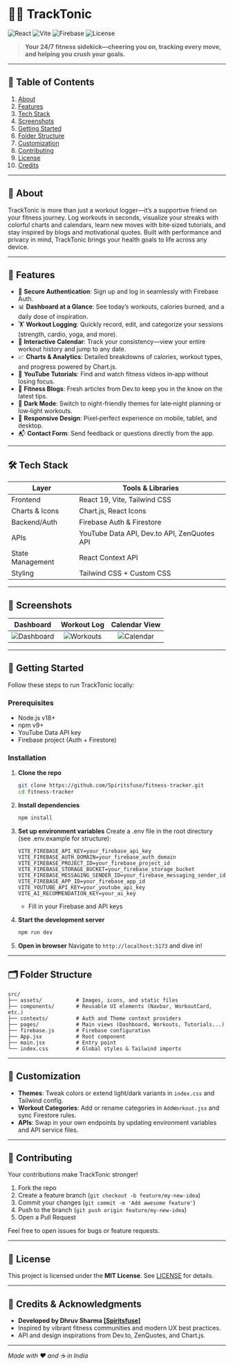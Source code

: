 # 🏃‍♂️ TrackTonic

![React](https://img.shields.io/badge/React-19-blue) ![Vite](https://img.shields.io/badge/Vite-4.4.0-yellow) ![Firebase](https://img.shields.io/badge/Firebase-Auth%20%26%20Firestore-orange) ![License](https://img.shields.io/badge/License-MIT-green)

> **Your 24/7 fitness sidekick—cheering you on, tracking every move, and helping you crush your goals.**

---

## 🎯 Table of Contents
1. [About](#about)
2. [Features](#features)
3. [Tech Stack](#tech-stack)
4. [Screenshots](#screenshots)
5. [Getting Started](#getting-started)
6. [Folder Structure](#folder-structure)
7. [Customization](#customization)
8. [Contributing](#contributing)
9. [License](#license)
10. [Credits](#credits)

---

## 📖 About

TrackTonic is more than just a workout logger—it’s a supportive friend on your fitness journey. Log workouts in seconds, visualize your streaks with colorful charts and calendars, learn new moves with bite‑sized tutorials, and stay inspired by blogs and motivational quotes. Built with performance and privacy in mind, TrackTonic brings your health goals to life across any device.

---

## 🚀 Features

- 🌟 **Secure Authentication**: Sign up and log in seamlessly with Firebase Auth.
- 📊 **Dashboard at a Glance**: See today’s workouts, calories burned, and a daily dose of inspiration.
- 🏋️ **Workout Logging**: Quickly record, edit, and categorize your sessions (strength, cardio, yoga, and more).
- 📅 **Interactive Calendar**: Track your consistency—view your entire workout history and jump to any date.
- 📈 **Charts & Analytics**: Detailed breakdowns of calories, workout types, and progress powered by Chart.js.
- 🎥 **YouTube Tutorials**: Find and watch fitness videos in‑app without losing focus.
- 📝 **Fitness Blogs**: Fresh articles from Dev.to keep you in the know on the latest tips.
- 🌙 **Dark Mode**: Switch to night-friendly themes for late‑night planning or low‑light workouts.
- 🔄 **Responsive Design**: Pixel‑perfect experience on mobile, tablet, and desktop.
- 📬 **Contact Form**: Send feedback or questions directly from the app.

---

## 🛠️ Tech Stack

| Layer           | Tools & Libraries             |
|-----------------|-------------------------------|
| Frontend        | React 19, Vite, Tailwind CSS  |
| Charts & Icons  | Chart.js, React Icons         |
| Backend/Auth    | Firebase Auth & Firestore     |
| APIs            | YouTube Data API, Dev.to API, ZenQuotes API |
| State Management| React Context API             |
| Styling         | Tailwind CSS + Custom CSS     |

---

## 📸 Screenshots

<!-- Replace with actual screenshots in /assets -->
| Dashboard | Workout Log | Calendar View |
|:---------:|:-----------:|:-------------:|
| ![Dashboard](assets/dashboard.png) | ![Workouts](assets/workouts.png) | ![Calendar](assets/calendar.png) |

---

## 🚦 Getting Started

Follow these steps to run TrackTonic locally:

### Prerequisites

- Node.js v18+
- npm v9+
- YouTube Data API key
- Firebase project (Auth + Firestore)

### Installation

1. **Clone the repo**
   ```bash
   git clone https://github.com/Spiritsfuse/fitness-tracker.git
   cd fitness-tracker
   ```
2. **Install dependencies**
   ```bash
   npm install
   ```
3. **Set up environment variables**
   Create a .env file in the root directory (see .env.example for structure):
   ```.env.example
   VITE_FIREBASE_API_KEY=your_firebase_api_key
   VITE_FIREBASE_AUTH_DOMAIN=your_firebase_auth_domain
   VITE_FIREBASE_PROJECT_ID=your_firebase_project_id
   VITE_FIREBASE_STORAGE_BUCKET=your_firebase_storage_bucket
   VITE_FIREBASE_MESSAGING_SENDER_ID=your_firebase_messaging_sender_id
   VITE_FIREBASE_APP_ID=your_firebase_app_id
   VITE_YOUTUBE_API_KEY=your_youtube_api_key
   VITE_AI_RECOMMENDATION_KEY=your_ai_key
   ```
   - Fill in your Firebase and API keys

4. **Start the development server**
   ```bash
   npm run dev
   ```
5. **Open in browser**
   Navigate to `http://localhost:5173` and dive in!

---

## 🗂️ Folder Structure

```
src/
├── assets/           # Images, icons, and static files
├── components/       # Reusable UI elements (Navbar, WorkoutCard, etc.)
├── contexts/         # Auth and Theme context providers
├── pages/            # Main views (Dashboard, Workouts, Tutorials...)
├── firebase.js       # Firebase configuration
├── App.jsx           # Root component
├── main.jsx          # Entry point
└── index.css         # Global styles & Tailwind imports
```

---

## 🎨 Customization

- **Themes**: Tweak colors or extend light/dark variants in `index.css` and Tailwind config.
- **Workout Categories**: Add or rename categories in `AddWorkout.jsx` and sync Firestore rules.
- **APIs**: Swap in your own endpoints by updating environment variables and API service files.

---

## 🤝 Contributing

Your contributions make TrackTonic stronger!

1. Fork the repo
2. Create a feature branch (`git checkout -b feature/my-new-idea`)
3. Commit your changes (`git commit -m 'Add awesome feature'`)
4. Push to the branch (`git push origin feature/my-new-idea`)
5. Open a Pull Request

Feel free to open issues for bugs or feature requests.

---

## 📝 License

This project is licensed under the **MIT License**. See [LICENSE](LICENSE) for details.

---

## 🙏 Credits & Acknowledgments

- **Developed by Dhruv Sharma [[Spiritsfuse]](https://github.com/Spiritsfuse)**  
- Inspired by vibrant fitness communities and modern UX best practices.  
- API and design inspirations from Dev.to, ZenQuotes, and Chart.js.

---

*Made with ❤️ and ☕ in India*

